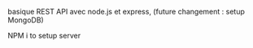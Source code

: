 basique REST API avec node.js et express, (future changement : setup MongoDB)

NPM i to setup server
